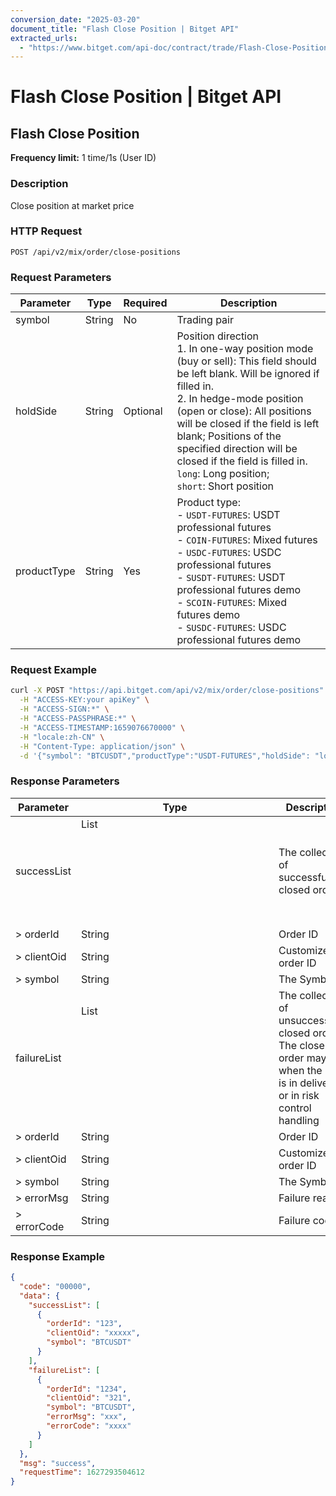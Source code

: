 ```yaml
---
conversion_date: "2025-03-20"
document_title: "Flash Close Position | Bitget API"
extracted_urls:
  - "https://www.bitget.com/api-doc/contract/trade/Flash-Close-Position"
---
```


# Flash Close Position | Bitget API

## Flash Close Position
**Frequency limit:** 1 time/1s (User ID)

### Description
Close position at market price

### HTTP Request
```
POST /api/v2/mix/order/close-positions
```

### Request Parameters
| Parameter     | Type   | Required | Description |
|---------------|--------|----------|-------------|
| symbol        | String | No       | Trading pair |
| holdSide      | String | Optional | Position direction<br>1. In one-way position mode (buy or sell): This field should be left blank. Will be ignored if filled in.<br>2. In hedge-mode position (open or close): All positions will be closed if the field is left blank; Positions of the specified direction will be closed if the field is filled in.<br>`long`: Long position;<br>`short`: Short position |
| productType   | String | Yes      | Product type:<br>- `USDT-FUTURES`: USDT professional futures<br>- `COIN-FUTURES`: Mixed futures<br>- `USDC-FUTURES`: USDC professional futures<br>- `SUSDT-FUTURES`: USDT professional futures demo<br>- `SCOIN-FUTURES`: Mixed futures demo<br>- `SUSDC-FUTURES`: USDC professional futures demo |

### Request Example
```bash
curl -X POST "https://api.bitget.com/api/v2/mix/order/close-positions" \
  -H "ACCESS-KEY:your apiKey" \
  -H "ACCESS-SIGN:*" \
  -H "ACCESS-PASSPHRASE:*" \
  -H "ACCESS-TIMESTAMP:1659076670000" \
  -H "locale:zh-CN" \
  -H "Content-Type: application/json" \
  -d '{"symbol": "BTCUSDT","productType":"USDT-FUTURES","holdSide": "long"}'
```

### Response Parameters
| Parameter    | Type         | Description |
|--------------|--------------|-------------|
| successList  | List<Object> | The collection of successfully closed orders |
| > orderId    | String       | Order ID |
| > clientOid  | String       | Customize order ID |
| > symbol     | String       | The Symbol |
| failureList  | List<Object> | The collection of unsuccessfully closed orders<br>The close order may fail when the pair is in delivery or in risk control handling |
| > orderId    | String       | Order ID |
| > clientOid  | String       | Customize order ID |
| > symbol     | String       | The Symbol |
| > errorMsg   | String       | Failure reason |
| > errorCode  | String       | Failure code |

### Response Example
```json
{
  "code": "00000", 
  "data": {
    "successList": [
      {
        "orderId": "123", 
        "clientOid": "xxxxx",
        "symbol": "BTCUSDT"
      }
    ], 
    "failureList": [
      {
        "orderId": "1234", 
        "clientOid": "321", 
        "symbol": "BTCUSDT",
        "errorMsg": "xxx", 
        "errorCode": "xxxx"
      }
    ]
  }, 
  "msg": "success", 
  "requestTime": 1627293504612
}
```
